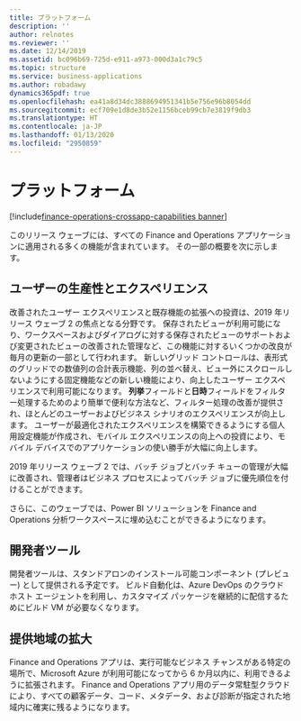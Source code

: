 ```yaml
---
title: プラットフォーム
description: ''
author: relnotes
ms.reviewer: ''
ms.date: 12/14/2019
ms.assetid: bc096b69-725d-e911-a973-000d3a1c79c5
ms.topic: structure
ms.service: business-applications
ms.author: robadawy
dynamics365pdf: true
ms.openlocfilehash: ea41a8d34dc3888694951341b5e756e96b8054dd
ms.sourcegitcommit: ecf709e1d8de3b52e1156bceb99cb7e3819f9db3
ms.translationtype: HT
ms.contentlocale: ja-JP
ms.lasthandoff: 01/13/2020
ms.locfileid: "2950859"
---
```

# <a name="platform"></a>プラットフォーム

[!include[finance-operations-crossapp-capabilities banner](../includes/finance-operations-crossapp-capabilities.md)]

<!--structure start-->
このリリース ウェーブには、すべての Finance and Operations アプリケーションに適用される多くの機能が含まれています。 その一部の概要を次に示します。

## <a name="user-productivity-and-experiences"></a>ユーザーの生産性とエクスペリエンス
改善されたユーザー エクスペリエンスと既存機能の拡張への投資は、2019 年リリース ウェーブ 2 の焦点となる分野です。 保存されたビューが利用可能になり、ワークスペースおよびダイアログに対する保存されたビューのサポートおよび変更されたビューの改善された管理など、この機能に対するいくつかの改良が毎月の更新の一部として行われます。 新しいグリッド コントロールは、表形式のグリッドでの数値列の合計表示機能、列の並べ替え、ビュー外にスクロールしないようにする固定機能などの新しい機能により、向上したユーザー エクスペリエンスで利用可能になります。 **列挙**フィールドと**日時**フィールドをフィルター処理するためのより簡単で便利な方法など、フィルター処理の改善が提供され、ほとんどのユーザーおよびビジネス シナリオのエクスペリエンスが向上します。 ユーザーが最適化されたエクスペリエンスを構築できるようにする個人用設定機能が作成され、モバイル エクスペリエンスの向上への投資により、モバイル デバイスでのアプリケーションの使い勝手が大幅に向上します。

2019 年リリース ウェーブ 2 では、バッチ ジョブとバッチ キューの管理が大幅に改善され、管理者はビジネス プロセスによってバッチ ジョブに優先順位を付けることができます。

さらに、このウェーブでは、Power BI ソリューションを Finance and Operations 分析ワークスペースに埋め込むことができるようになります。

## <a name="developer-tools"></a>開発者ツール
開発者ツールは、スタンドアロンのインストール可能コンポーネント (プレビュー) として提供される予定です。 ビルド自動化は、Azure DevOps のクラウド ホスト エージェントを利用し、カスタマイズ パッケージを継続的に配信するためにビルド VM が必要なくなります。

## <a name="geo-expansion"></a>提供地域の拡大
Finance and Operations アプリは、実行可能なビジネス チャンスがある特定の場所で、Microsoft Azure が利用可能になってから 6 か月以内に、利用できるように拡張されます。 Finance and Operations アプリ用のデータ常駐型クラウドにより、すべての顧客データ、コード、メタデータ、および診断が指定された地域内に確実に残るようになります。
<!--structure end-->



